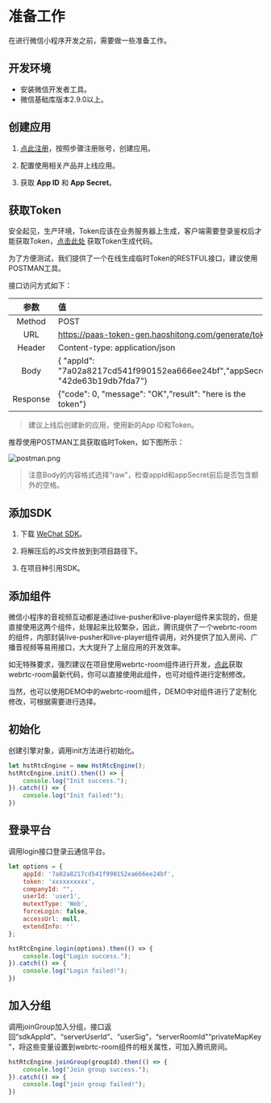 
# 准备工作

在进行微信小程序开发之前，需要做一些准备工作。

## 开发环境

- 安装微信开发者工具。
- 微信基础库版本2.9.0以上。

## 创建应用

1. [点此注册](http://customer.paas.hst.com/register)，按照步骤注册账号，创建应用。

2. 配置使用相关产品并上线应用。

3. 获取 **App ID** 和 **App Secret**。

## 获取Token

安全起见，生产环境，Token应该在业务服务器上生成，客户端需要登录鉴权后才能获取Token，[点击此处](http://customer.paas.hst.com/code) 获取Token生成代码。  

为了方便测试，我们提供了一个在线生成临时Token的RESTFUL接口，建议使用POSTMAN工具。 

接口访问方式如下：

| 参数 | 值 |
| :-: | :- |
| Method | POST |
| URL | https://paas-token-gen.haoshitong.com/generate/token |
| Header | Content-type: application/json |
| Body | { "appId": "7a02a8217cd541f990152ea666ee24bf","appSecret": "42de63b19db7fda7"} |
| Response | {"code": 0, "message": "OK","result": "here is the token"} |

> 建议上线后创建新的应用，使用新的App ID和Token。

推荐使用POSTMAN工具获取临时Token，如下图所示：

<img alt="postman.png" src="http://fs.hst.com/download/paas/images/documentation/postman.png" align="center" />


> 注意Body的内容格式选择“raw”，检查appId和appSecret前后是否包含额外的空格。


## 添加SDK

1. 下载 [WeChat SDK](http://paas.hst.com/developer/downloadSDK)。
 
2. 将解压后的JS文件放到到项目路径下。

3. 在项目种引用SDK。

## 添加组件

微信小程序的音视频互动都是通过live-pusher和live-player组件来实现的，但是直接使用这两个组件，处理起来比较繁杂，因此，腾讯提供了一个webrtc-room的组件，内部封装live-pusher和live-player组件调用，对外提供了加入房间、广播音视频等易用接口，大大提升了上层应用的开发效率。

如无特殊要求，强烈建议在项目使用webrtc-room组件进行开发，[点此](https://github.com/TencentVideoCloudMLVBDev/MiniProgram/tree/master/wxlite/pages/components/webrtc-room)获取webrtc-room最新代码，你可以直接使用此组件，也可对组件进行定制修改。

当然，也可以使用DEMO中的webrtc-room组件，DEMO中对组件进行了定制化修改，可根据需要进行选择。

## 初始化

创建引擎对象，调用init方法进行初始化。

```js
let hstRtcEngine = new HstRtcEngine();
hstRtcEngine.init().then(() => {
    console.log("Init success.");
}).catch(() => {
    console.log("Init failed!");
})
```

## 登录平台

调用login接口登录云通信平台。

```js
let options = {
    appId: '7a02a8217cd541f990152ea666ee24bf',
    token: 'xxxxxxxxxx',
    companyId: "",
    userId: 'user1',
	mutextType: 'Web', 
    forceLogin: false,
	accessUrl: null,
    extendInfo: ''
};

hstRtcEngine.login(options).then(() => {
    console.log("Login success.");
}).catch(() => {
    console.log("Login failed!");
})
```

## 加入分组

调用joinGroup加入分组，接口返回“sdkAppId”、“serverUserId”、“userSig”，“serverRoomId”“privateMapKey”，将这些变量设置到webrtc-room组件的相关属性，可加入腾讯房间。

```js
hstRtcEngine.joinGroup(groupId).then(() => {
    console.log("Join group success.");
}).catch(() => {
    console.log("join group failed!");
})
```